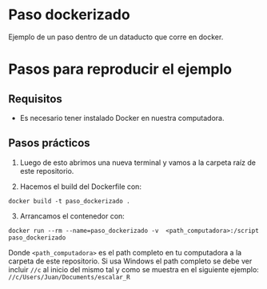 # Paso dockerizado

Ejemplo de un paso dentro de un dataducto que corre en docker.

# Pasos para reproducir el ejemplo

## Requisitos

- Es necesario tener instalado Docker en nuestra computadora. 

## Pasos prácticos

1. Luego de esto abrimos una nueva terminal y vamos a la carpeta raíz de este 
repositorio.

2. Hacemos el build del Dockerfile con:

```
docker build -t paso_dockerizado .
```

3. Arrancamos el contenedor con:

```
docker run --rm --name=paso_dockerizado -v  <path_computadora>:/script paso_dockerizado
```

Donde `<path_computadora>` es el path completo en tu computadora a la carpeta de
este repositorio. Si usa Windows el path completo se debe ver incluir `//c` al 
inicio del mismo tal y como se muestra en el siguiente ejemplo: 
`//c/Users/Juan/Documents/escalar_R`

